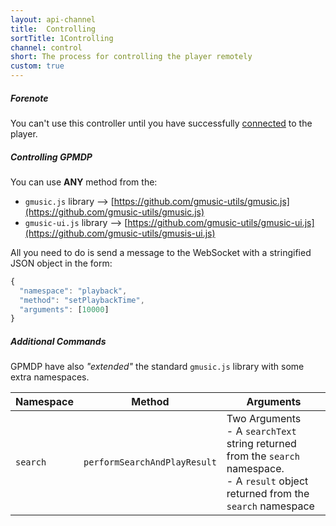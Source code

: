 ```yaml
---
layout: api-channel
title:  Controlling
sortTitle: 1Controlling
channel: control
short: The process for controlling the player remotely
custom: true
---
```


##### Forenote

You can't use this controller until you have successfully [connected](connect) to the player.

##### Controlling GPMDP

You can use **ANY** method from the:  

* `gmusic.js` library --> [https://github.com/gmusic-utils/gmusic.js](https://github.com/gmusic-utils/gmusic.js)
* `gmusic-ui.js` library --> [https://github.com/gmusic-utils/gmusic-ui.js](https://github.com/gmusic-utils/gmusis-ui.js)

All you need to do is send a message to the WebSocket with a stringified JSON object in the form:

```js
{
  "namespace": "playback",
  "method": "setPlaybackTime",
  "arguments": [10000]
}
```

##### Additional Commands

 GPMDP have also *"extended"* the standard `gmusic.js` library with some extra namespaces.


| Namespace | Method | Arguments |
|-----------|--------|-----------|
| `search` | `performSearchAndPlayResult` | Two Arguments<br />- A `searchText` string returned from the `search` namespace. <br />- A `result` object returned from the `search` namespace|
